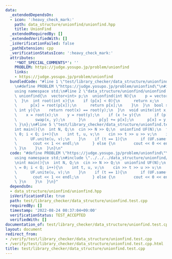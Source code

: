 ```yaml
---
data:
  _extendedDependsOn:
  - icon: ':heavy_check_mark:'
    path: data_structure/unionfind/unionfind.hpp
    title: UnionFind
  _extendedRequiredBy: []
  _extendedVerifiedWith: []
  _isVerificationFailed: false
  _pathExtension: cpp
  _verificationStatusIcon: ':heavy_check_mark:'
  attributes:
    '*NOT_SPECIAL_COMMENTS*': ''
    PROBLEM: https://judge.yosupo.jp/problem/unionfind
    links:
    - https://judge.yosupo.jp/problem/unionfind
  bundledCode: "#line 1 \"test/library_checker/data_structure/unionfind.test.cpp\"\
    \n#define PROBLEM \"https://judge.yosupo.jp/problem/unionfind\"\n#include <bits/stdc++.h>\n\
    using namespace std;\n#line 2 \"data_structure/unionfind/unionfind.hpp\"\nstruct\
    \ unionfind{\n  vector<int> p;\n  unionfind(int N){\n    p = vector<int>(N, -1);\n\
    \  }\n  int root(int x){\n    if (p[x] < 0){\n      return x;\n    } else {\n\
    \      p[x] = root(p[x]);\n      return p[x];\n    }\n  }\n  bool same(int x,\
    \ int y){\n    return root(x) == root(y);\n  }\n  void unite(int x, int y){\n\
    \    x = root(x);\n    y = root(y);\n    if (x != y){\n      if (p[x] < p[y]){\n\
    \        swap(x, y);\n      }\n      p[y] += p[x];\n      p[x] = y;\n    }\n \
    \ }\n};\n#line 5 \"test/library_checker/data_structure/unionfind.test.cpp\"\n\
    int main(){\n  int N, Q;\n  cin >> N >> Q;\n  unionfind UF(N);\n  for (int i =\
    \ 0; i < Q; i++){\n    int t, u, v;\n    cin >> t >> u >> v;\n    if (t == 0){\n\
    \      UF.unite(u, v);\n    }\n    if (t == 1){\n      if (UF.same(u, v)){\n \
    \       cout << 1 << endl;\n      } else {\n        cout << 0 << endl;\n     \
    \ }\n    }\n  }\n}\n"
  code: "#define PROBLEM \"https://judge.yosupo.jp/problem/unionfind\"\n#include <bits/stdc++.h>\n\
    using namespace std;\n#include \"../../../data_structure/unionfind/unionfind.hpp\"\
    \nint main(){\n  int N, Q;\n  cin >> N >> Q;\n  unionfind UF(N);\n  for (int i\
    \ = 0; i < Q; i++){\n    int t, u, v;\n    cin >> t >> u >> v;\n    if (t == 0){\n\
    \      UF.unite(u, v);\n    }\n    if (t == 1){\n      if (UF.same(u, v)){\n \
    \       cout << 1 << endl;\n      } else {\n        cout << 0 << endl;\n     \
    \ }\n    }\n  }\n}"
  dependsOn:
  - data_structure/unionfind/unionfind.hpp
  isVerificationFile: true
  path: test/library_checker/data_structure/unionfind.test.cpp
  requiredBy: []
  timestamp: '2022-08-24 00:37:04+09:00'
  verificationStatus: TEST_ACCEPTED
  verifiedWith: []
documentation_of: test/library_checker/data_structure/unionfind.test.cpp
layout: document
redirect_from:
- /verify/test/library_checker/data_structure/unionfind.test.cpp
- /verify/test/library_checker/data_structure/unionfind.test.cpp.html
title: test/library_checker/data_structure/unionfind.test.cpp
---
```

